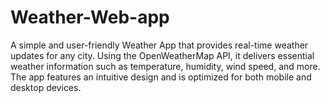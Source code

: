 # Weather-Web-app
A simple and user-friendly Weather App that provides real-time weather updates for any city. Using the OpenWeatherMap API, it delivers essential weather information such as temperature, humidity, wind speed, and more. The app features an intuitive design and is optimized for both mobile and desktop devices.
